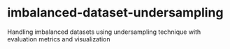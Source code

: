 # imbalanced-dataset-undersampling
Handling imbalanced datasets using undersampling technique with evaluation metrics and visualization

